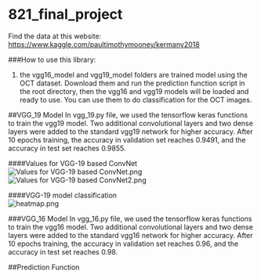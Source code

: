# 821_final_project

Find the data at this website: https://www.kaggle.com/paultimothymooney/kermany2018

###How to use this library:
1. the vgg16_model and vgg19_model folders are trained model using the OCT dataset. Download them and run the prediction function script in the root directory, then the vgg16 and vgg19 models will be loaded and ready to use. You can use them to do classification for the OCT images. 

##VGG_19 Model
In vgg_19.py file, we used the tensorflow keras functions to train the vgg19 model. Two additional convolutional layers and two dense layers were added to the standard vgg19 network for higher accuracy. After 10 epochs training, the accuracy in validation set reaches 0.9491, and the accuracy in test set reaches 0.9855. 

####Values for VGG-19 based ConvNet  
![Values for VGG-19 based ConvNet.png](https://i.loli.net/2021/04/27/jHRJme538b7VvnI.png)
![Values for VGG-19 based ConvNet2.png](https://i.loli.net/2021/04/27/QquGolnYCtrhyzf.png)

####VGG-19 model classification  
![heatmap.png](https://i.loli.net/2021/04/27/9FK72SMvcmPf5bs.png)


###VGG_16 Model
In vgg_16.py file, we used the tensorflow keras functions to train the vgg16 model. Two additional convolutional layers and two dense layers were added to the standard vgg16 network for higher accuracy. After 10 epochs training, the accuracy in validation set reaches 0.96, and the accuracy in test set reaches 0.98. 



##Prediction Function